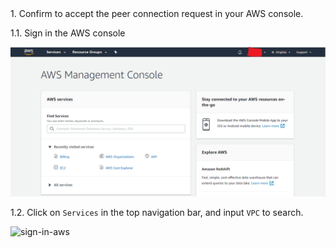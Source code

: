 <NavColumns>
<NavColumn>
<ColumnTitle>1. Confirm to accept the peer connection request in your AWS console. </ColumnTitle>

1.1. Sign in the AWS console

![sign-in-aws](/peering/img/sign-in-aws.png)

1.2. Click on `Services` in the top navigation bar, and input `VPC` to search.

![sign-in-aws](/peering/img/vpc-search.png)


</NavColumn>
</NavColumns>
